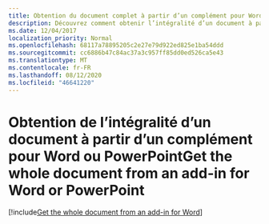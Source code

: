 ```yaml
---
title: Obtention du document complet à partir d’un complément pour Word
description: Découvrez comment obtenir l’intégralité d’un document à partir d’un complément Word.
ms.date: 12/04/2017
localization_priority: Normal
ms.openlocfilehash: 68117a78895205c2e27e79d922ed825e1ba54ddd
ms.sourcegitcommit: cc6886b47c84ac37a3c957ff85dd0ed526ca5e43
ms.translationtype: MT
ms.contentlocale: fr-FR
ms.lasthandoff: 08/12/2020
ms.locfileid: "46641220"
---
```

# <a name="get-the-whole-document-from-an-add-in-for-word-or-powerpoint"></a><span data-ttu-id="f1e29-103">Obtention de l’intégralité d’un document à partir d’un complément pour Word ou PowerPoint</span><span class="sxs-lookup"><span data-stu-id="f1e29-103">Get the whole document from an add-in for Word or PowerPoint</span></span>

[!include[Get the whole document from an add-in for Word](../includes/file-get-the-whole-document-from-an-add-in-for-powerpoint-or-word.md)]
